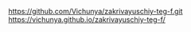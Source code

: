 https://github.com/Vichunya/zakrivayuschiy-teg-f.git
https://vichunya.github.io/zakrivayuschiy-teg-f/